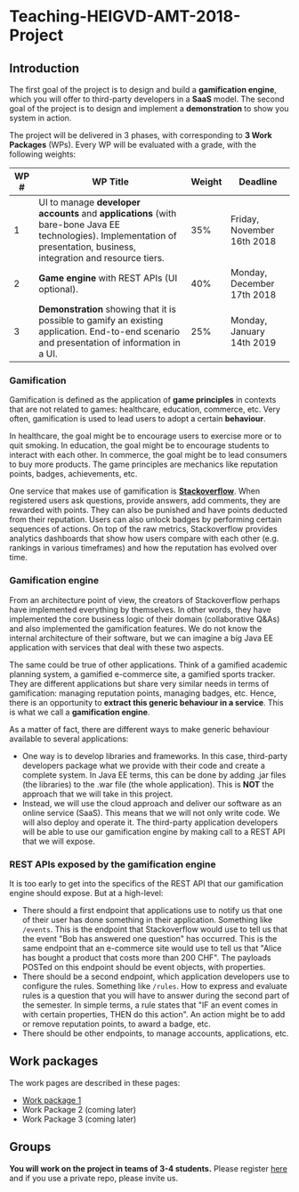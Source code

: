 # Teaching-HEIGVD-AMT-2018-Project
## Introduction

The first goal of the project is to design and build a **gamification engine**, which you will offer to third-party developers in a **SaaS** model. The second goal of the project is to design and implement a **demonstration** to show you system in action. 

The project will be delivered in 3 phases, with corresponding to **3 Work Packages** (WPs). Every WP will be evaluated with a grade, with the following weights:

| WP # | WP Title                                                     | Weight | Deadline                    |
| ---- | ------------------------------------------------------------ | ------ | --------------------------- |
| 1    | UI to manage **developer accounts** and **applications** (with bare-bone Java EE technologies). Implementation of presentation, business, integration and resource tiers. | 35%    | Friday, November 16th 2018   |
| 2    | **Game engine** with REST APIs (UI optional).                | 40%    | Monday, December  17th 2018 |
| 3    | **Demonstration** showing that it is possible to gamify an existing application. End-to-end scenario and presentation of information in a UI. | 25%    | Monday, January 14th 2019   |

### Gamification

Gamification is defined as the application of **game principles** in contexts that are not related to games: healthcare, education, commerce, etc. Very often, gamification is used to lead users to adopt a certain **behaviour**.  

In healthcare, the goal might be to encourage users to exercise more or to quit smoking. In education, the goal might be to encourage students to interact with each other. In commerce, the goal might be to lead consumers to buy more products. The game principles are mechanics like reputation points, badges, achievements, etc. 

One service that makes use of gamification is [**Stackoverflow**](https://stackoverflow.com/users/1341338/olivier-liechti). When registered users ask questions, provide answers, add comments, they are rewarded with points. They can also be punished and have points deducted from their reputation. Users can also unlock badges by performing certain sequences of actions. On top of the raw metrics, Stackoverflow provides analytics dashboards that show how users compare with each other (e.g. rankings in various timeframes) and how the reputation has evolved over time.

### Gamification engine

From an architecture point of view, the creators of Stackoverflow perhaps have implemented everything by themselves. In other words, they have implemented the core business logic of their domain (collaborative Q&As) and also implemented the gamification features. We do not know the internal architecture of their software, but we can imagine a big Java EE application with services that deal with these two aspects.

The same could be true of other applications. Think of a gamified academic planning system, a gamified e-commerce site, a gamified sports tracker. They are different applications but share very similar needs in terms of gamification: managing reputation points, managing badges, etc. Hence, there is an opportunity to **extract this generic behaviour in a service**. This is what we call a **gamification engine**.

As a matter of fact, there are different ways to make generic behaviour available to several applications:

* One way is to develop libraries and frameworks. In this case, third-party developers package what we provide with their code and create a complete system. In Java EE terms, this can be done by adding .jar files (the libraries) to the .war file (the whole application). This is **NOT** the approach that we will take in this project. 
* Instead, we will use the cloud approach and deliver our software as an online service (SaaS). This means that we will not only write code. We will also deploy and operate it. The third-party application developers will be able to use our gamification engine by making call to a REST API that we will expose.

### REST APIs exposed by the gamification engine

It is too early to get into the specifics of the REST API that our gamification engine should expose. But at a high-level:

* There should a first endpoint that applications use to notify us that one of their user has done something in their application. Something like `/events`. This is the endpoint that Stackoverflow would use to tell us that the event "Bob has answered one question" has occurred. This is the same endpoint that an e-commerce site would use to tell us that "Alice has bought a product that costs more than 200 CHF". The payloads POSTed on this endpoint should be event objects, with properties.
* There should be a second endpoint, which application developers use to configure the rules. Something like `/rules`. How to express and evaluate rules is a question that you will have to answer during the second part of the semester. In simple terms, a rule states that "IF an event comes in with certain properties, THEN do this action". An action might be to add or remove reputation points, to award a badge, etc. 
* There should be other endpoints, to manage accounts, applications, etc.

## Work packages

The work pages are described in these pages:

* [Work package 1](WP1.md)
* Work Package 2 (coming later)
* Work Package 3 (coming later)

## Groups

**You will work on the project in teams of 3-4 students.** Please register [here](https://goo.gl/forms/hcmGxuVB3F6VqSBR2) and if you use a private repo, please invite us.

